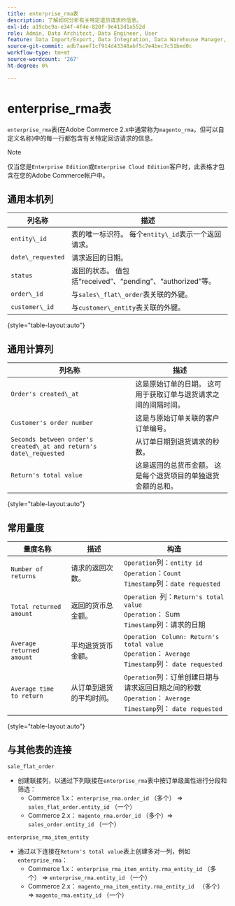 ```yaml
---
title: enterprise_rma表
description: 了解如何分析有关特定退货请求的信息。
exl-id: a19cbc9a-e34f-4f4e-820f-9e413d1a552d
role: Admin, Data Architect, Data Engineer, User
feature: Data Import/Export, Data Integration, Data Warehouse Manager, Commerce Tables
source-git-commit: adb7aaef1cf914d43348abf5c7e4bec7c51bed0c
workflow-type: tm+mt
source-wordcount: '267'
ht-degree: 0%

---
```


# enterprise_rma表

`enterprise_rma`表(在Adobe Commerce 2.x中通常称为`magento_rma`，但可以自定义名称)中的每一行都包含有关特定回访请求的信息。

>[!NOTE]
>
>仅当您是`Enterprise Edition`或`Enterprise Cloud Edition`客户时，此表格才包含在您的Adobe Commerce帐户中。

## 通用本机列

| **列名称** | **描述** |
|---|---|
| `entity\_id` | 表的唯一标识符。 每个`entity\_id`表示一个返回请求。 |
| `date\_requested` | 请求返回的日期。 |
| `status` | 返回的状态。 值包括“received”、“pending”、“authorized”等。 |
| `order\_id` | 与`sales\_flat\_order`表关联的外键。 |
| `customer\_id` | 与`customer\_entity`表关联的外键。 |

{style="table-layout:auto"}

## 通用计算列

| **列名称** | **描述** |
|---|---|
| `Order's created\_at` | 这是原始订单的日期。 这可用于获取订单与退货请求之间的间隔时间。 |
| `Customer's order number` | 这是与原始订单关联的客户订单编号。 |
| `Seconds between order's created\_at and return's date\_requested` | 从订单日期到退货请求的秒数。 |
| `Return's total value` | 这是返回的总货币金额。 这是每个退货项目的单独退货金额的总和。 |

{style="table-layout:auto"}

## 常用量度

| **量度名称** | **描述** | **构造** |
|---|---|---|
| `Number of returns` | 请求的返回次数。 | `Operation`列：`entity id`<br>`Operation`：`Count`<br>`Timestamp`列：`date requested` |
| `Total returned amount` | 返回的货币总金额。 | `Operation `列：`Return's total value`<br>`Operation`： Sum<br>`Timestamp`列：请求的日期 |
| `Average returned amount` | 平均退货货币金额。 | `Operation` ` Column: Return's total value`<br>`Operation`： `Average`<br>`Timestamp`列： `date requested` |
| `Average time to return` | 从订单到退货的平均时间。 | `Operation`列：订单创建日期与请求返回日期之间的秒数<br>`Operation`： `Average`<br>`Timestamp`列： `date requested` |

{style="table-layout:auto"}

## 与其他表的连接

`sale_flat_order`

* 创建联接列，以通过下列联接在`enterprise_rma`表中按订单级属性进行分段和筛选：
   * Commerce 1.x： `enterprise_rma.order_id` （多个） => `sales_flat_order.entity_id` （一个）
   * Commerce 2.x： `magento_rma.order_id` （多个）=> `sales_order.entity_id` （一个）

`enterprise_rma_item_entity`

* 通过以下连接在`Return's total value`表上创建多对一列，例如`enterprise_rma`：
   * Commerce 1.x： `enterprise_rma_item_entity.rma_entity_id` （多个） => `enterprise_rma.entity_id` （一个）
   * Commerce 2.x： `magento_rma_item_entity.rma_entity_id ` （多个）=> `magento_rma.entity_id` （一个）
